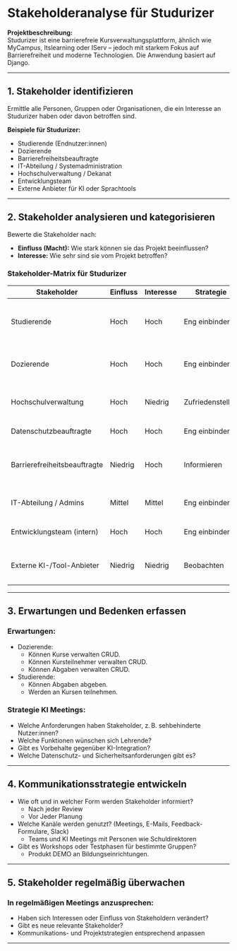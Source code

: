 # Stakeholderanalyse für Studurizer

**Projektbeschreibung:**  
Studurizer ist eine barrierefreie Kursverwaltungsplattform, ähnlich wie MyCampus, Itslearning oder IServ – jedoch mit starkem Fokus auf Barrierefreiheit und moderne Technologien. Die Anwendung basiert auf Django.

---

## 1. Stakeholder identifizieren

Ermittle alle Personen, Gruppen oder Organisationen, die ein Interesse an Studurizer haben oder davon betroffen sind.

**Beispiele für Studurizer:**
- Studierende (Endnutzer:innen)
- Dozierende
- Barrierefreiheitsbeauftragte
- IT-Abteilung / Systemadministration
- Hochschulverwaltung / Dekanat
- Entwicklungsteam
- Externe Anbieter für KI oder Sprachtools

---

## 2. Stakeholder analysieren und kategorisieren

Bewerte die Stakeholder nach:

- **Einfluss (Macht):** Wie stark können sie das Projekt beeinflussen?
- **Interesse:** Wie sehr sind sie vom Projekt betroffen?

### Stakeholder-Matrix für Studurizer

| Stakeholder                | Einfluss | Interesse | Strategie        | Begründung |
|---------------------------|----------|-----------|------------------|------------|
| Studierende               | Hoch     | Hoch      | Eng einbinden    | Hauptnutzer:innen, stark betroffen, wichtiges Feedback für UX und Barrierefreiheit |
| Dozierende                | Hoch     | Hoch      | Eng einbinden    | Zentrale Nutzer:innen bei Kursverwaltung, stark involviert in Workflows |
| Hochschulverwaltung       | Hoch     | Niedrig   | Zufriedenstellen | Trifft strategische Entscheidungen, aber nutzt System nicht direkt |
| Datenschutzbeauftragte      | Hoch     | Hoch      | Eng einbinden      | Setzt rechtliche Rahmen um |
| Barrierefreiheitsbeauftragte | Niedrig | Hoch      | Informieren      | Hohe Anforderungen an Barrierefreiheit, aber kein direkter Einfluss auf Projektverlauf |
| IT-Abteilung / Admins     | Mittel   | Mittel    | Eng einbinden    | Zuständig für technische Integration, Support und Sicherheit |
| Entwicklungsteam (intern) | Hoch     | Hoch      | Eng einbinden    | Projektverantwortliche, gestalten aktiv Umsetzung |
| Externe KI-/Tool-Anbieter | Niedrig  | Niedrig   | Beobachten       | Potenziell interessant für spätere Features, aber aktuell nicht entscheidend |


---

## 3. Erwartungen und Bedenken erfassen
### Erwartungen:
- Dozierende:
  - Können Kurse verwalten CRUD.
  - Können Kursteilnehmer verwalten CRUD.
  - Können Abgaben verwalten CRUD. 
- Studierende: 
  - Können Abgaben abgeben.
  - Werden an Kursen teilnehmen.

### Strategie KI Meetings:
- Welche Anforderungen haben Stakeholder, z. B. sehbehinderte Nutzer:innen?
- Welche Funktionen wünschen sich Lehrende?
- Gibt es Vorbehalte gegenüber KI-Integration?
- Welche Datenschutz- und Sicherheitsanforderungen gibt es?

---

## 4. Kommunikationsstrategie entwickeln

- Wie oft und in welcher Form werden Stakeholder informiert?
  - Nach jeder Review
  - Vor Jeder Planung
- Welche Kanäle werden genutzt? (Meetings, E-Mails, Feedback-Formulare, Slack)
  - Teams und KI Meetings mit Personen wie Schuldirektoren
- Gibt es Workshops oder Testphasen für bestimmte Gruppen?
  - Produkt DEMO an Bildungseinrichtungen.

---

## 5. Stakeholder regelmäßig überwachen
### In regelmäßigen Meetings anzusprechen:
- Haben sich Interessen oder Einfluss von Stakeholdern verändert?
- Gibt es neue relevante Stakeholder?
- Kommunikations- und Projektstrategien entsprechend anpassen

---
